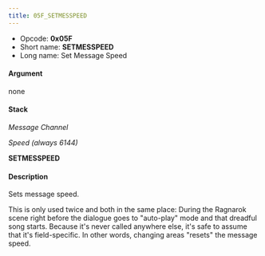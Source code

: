 ```yaml
---
title: 05F_SETMESSPEED
---
```


-   Opcode: **0x05F**
-   Short name: **SETMESSPEED**
-   Long name: Set Message Speed

#### Argument

none

#### Stack

  
*Message Channel*

*Speed (always 6144)*

**SETMESSPEED**

#### Description

Sets message speed.

This is only used twice and both in the same place: During the Ragnarok scene right before the dialogue goes to "auto-play" mode and that dreadful song starts. Because it's never called anywhere else, it's safe to assume that it's field-specific. In other words, changing areas "resets" the message speed.
